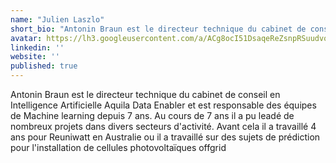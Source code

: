 ```yaml
---
name: "Julien Laszlo"
short_bio: "Antonin Braun est le directeur technique du cabinet de conseil en Intelligence Artificielle Aquila Data Enabler et est responsable des équipes de Machine learning depuis 7 ans."
avatar: https://lh3.googleusercontent.com/a/ACg8ocI51DsaqeReZsnpRSuudvoMJbGYegoFPFrfWpoA1JcDUpwXNW11=s96-c
linkedin: ''
website: ''
published: true
---
```


Antonin Braun est le directeur technique du cabinet de conseil en Intelligence Artificielle Aquila Data Enabler et est responsable des équipes de Machine learning depuis 7 ans. 
Au cours de 7 ans il a pu leadé de nombreux projets dans divers secteurs d'activité.
Avant cela il a travaillé 4 ans pour Reuniwatt en Australie ou il a travaillé sur des sujets de prédiction pour l'installation de cellules photovoltaïques offgrid
